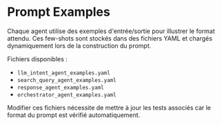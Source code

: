 # Prompt Examples

Chaque agent utilise des exemples d'entrée/sortie pour illustrer le format attendu.
Ces few-shots sont stockés dans des fichiers YAML et chargés dynamiquement lors de la
construction du prompt.

Fichiers disponibles :
- `llm_intent_agent_examples.yaml`
- `search_query_agent_examples.yaml`
- `response_agent_examples.yaml`
- `orchestrator_agent_examples.yaml`

Modifier ces fichiers nécessite de mettre à jour les tests associés car le format du prompt est
vérifié automatiquement.
